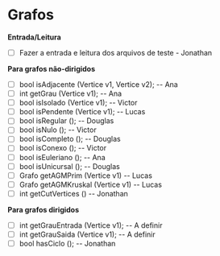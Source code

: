 # Grafos

**Entrada/Leitura**
* [ ] Fazer a entrada e leitura dos arquivos de teste - Jonathan

**Para grafos não-dirigidos**

* [ ] bool isAdjacente (Vertice v1, Vertice v2); -- Ana
* [ ] int getGrau (Vertice v1); -- Ana 
* [ ] bool isIsolado (Vertice v1);  -- Victor
* [ ] bool isPendente (Vertice v1);  -- Lucas
* [ ] bool isRegular ();  -- Douglas
* [ ] bool isNulo ();  -- Victor
* [ ] bool isCompleto ();  -- Douglas
* [ ] bool isConexo ();  -- Victor
* [ ] bool isEuleriano (); -- Ana  
* [ ] bool isUnicursal ();  -- Douglas
* [ ] Grafo getAGMPrim (Vertice v1)   -- Lucas
* [ ] Grafo getAGMKruskal (Vertice v1)  -- Lucas
* [ ] int getCutVertices () -- Jonathan

**Para grafos dirigidos**

* [ ] int getGrauEntrada (Vertice v1); -- A definir
* [ ] int getGrauSaida (Vertice v1); -- A definir
* [ ] bool hasCiclo (); -- Jonathan
